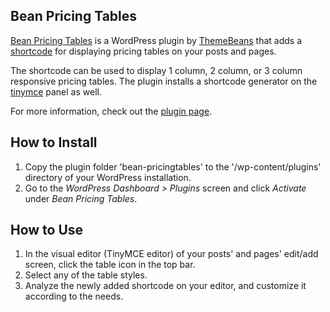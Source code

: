 ## Bean Pricing Tables

[Bean Pricing Tables](http://themebeans.com/plugin/bean-pricing-tables/) is a WordPress plugin by [ThemeBeans](http://themebeans.com) that adds a [shortcode](https://codex.wordpress.org/Shortcode) for displaying pricing tables on your posts and pages.

The shortcode can be used to display 1 column, 2 column, or 3 column responsive pricing tables. The plugin installs a shortcode generator on the [tinymce](https://codex.wordpress.org/TinyMCE) panel as well.

For more information, check out the [plugin page](http://themebeans.com/plugin/bean-pricing-tables/).


## How to Install

1. Copy the plugin folder 'bean-pricingtables' to the '/wp-content/plugins' directory of your WordPress installation.
2. Go to the _WordPress Dashboard > Plugins_ screen and click _Activate_ under _Bean Pricing Tables_.


## How to Use

1. In the visual editor (TinyMCE editor) of your posts' and pages' edit/add screen, click the table icon in the top bar.
2. Select any of the table styles.
3. Analyze the newly added shortcode on your editor, and customize it according to the needs.
